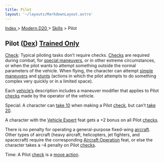 ```yaml
---
title: Pilot
layout: '~/layouts/MarkdownLayout.astro'
---
```


[ Index ](/) > [ Modern D20 ](/modern.d20.srd) > [Skills](/modern.d20.srd/skills) > Pilot

## Pilot ([Dex](/modern.d20.srd/basics/ability.scores)) [Trained Only](/modern.d20.srd/skills/skill.basics)

[Check](/modern.d20.srd/skills/skill.basics): Typical piloting tasks
don’t require checks. [Checks](/modern.d20.srd/skills/skill.basics)
are required during combat, for [special maneuvers](/modern.d20.srd/vehicle.movement.and.combat/simple.maneuvers), or
in other extreme circumstances, or when the pilot wants to attempt something
outside the normal parameters of the vehicle. When flying, the character can
attempt [simple maneuvers](/modern.d20.srd/vehicle.movement.and.combat/simple.maneuvers) and
[stunts](/modern.d20.srd/vehicle.movement.and.combat/stunts) (actions in which
the pilot attempts to do something complex very quickly or in a limited
space).

Each [vehicle’s](/modern.d20.srd/equipment/equipment.vehicles) description
includes a maneuver modifier that applies to Pilot
[checks](/modern.d20.srd/skills/skill.basics) made by the operator
of the vehicle.

Special: A character can [take 10](/modern.d20.srd/skills/skill.basics) when making a Pilot
[check](/modern.d20.srd/skills/skill.basics), but can’t [take 20](/modern.d20.srd/skills/skill.basics).

A character with the [Vehicle Expert](/modern.d20.srd/feats/vehicle.expert)
feat gets a +2 bonus on all Pilot
[checks](/modern.d20.srd/skills/skill.basics).

There is no penalty for operating a general-purpose fixed-wing
[aircraft](/modern.d20.srd/equipment/civilian.aircraft). Other types of
aircraft (heavy aircraft, helicopters, jet fighters, and spacecraft) require
the corresponding [Aircraft Operation](/modern.d20.srd/feats/aircraft.operation) feat, or else the
character takes a –4 penalty on Pilot
[checks](/modern.d20.srd/skills/skill.basics).

Time: A Pilot [check](/modern.d20.srd/skills/skill.basics) is a
[move action](/modern.d20.srd/combat/move.actions).

